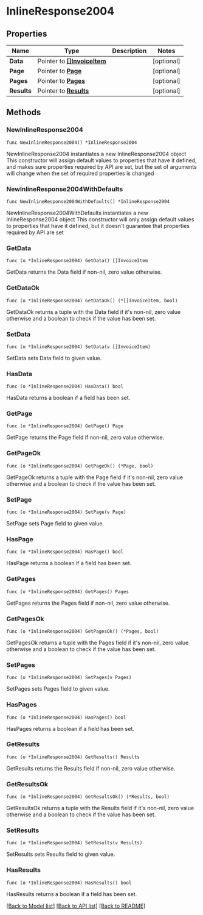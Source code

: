 # InlineResponse2004

## Properties

Name | Type | Description | Notes
------------ | ------------- | ------------- | -------------
**Data** | Pointer to [**[]InvoiceItem**](InvoiceItem.md) |  | [optional] 
**Page** | Pointer to [**Page**](Page.md) |  | [optional] 
**Pages** | Pointer to [**Pages**](Pages.md) |  | [optional] 
**Results** | Pointer to [**Results**](Results.md) |  | [optional] 

## Methods

### NewInlineResponse2004

`func NewInlineResponse2004() *InlineResponse2004`

NewInlineResponse2004 instantiates a new InlineResponse2004 object
This constructor will assign default values to properties that have it defined,
and makes sure properties required by API are set, but the set of arguments
will change when the set of required properties is changed

### NewInlineResponse2004WithDefaults

`func NewInlineResponse2004WithDefaults() *InlineResponse2004`

NewInlineResponse2004WithDefaults instantiates a new InlineResponse2004 object
This constructor will only assign default values to properties that have it defined,
but it doesn't guarantee that properties required by API are set

### GetData

`func (o *InlineResponse2004) GetData() []InvoiceItem`

GetData returns the Data field if non-nil, zero value otherwise.

### GetDataOk

`func (o *InlineResponse2004) GetDataOk() (*[]InvoiceItem, bool)`

GetDataOk returns a tuple with the Data field if it's non-nil, zero value otherwise
and a boolean to check if the value has been set.

### SetData

`func (o *InlineResponse2004) SetData(v []InvoiceItem)`

SetData sets Data field to given value.

### HasData

`func (o *InlineResponse2004) HasData() bool`

HasData returns a boolean if a field has been set.

### GetPage

`func (o *InlineResponse2004) GetPage() Page`

GetPage returns the Page field if non-nil, zero value otherwise.

### GetPageOk

`func (o *InlineResponse2004) GetPageOk() (*Page, bool)`

GetPageOk returns a tuple with the Page field if it's non-nil, zero value otherwise
and a boolean to check if the value has been set.

### SetPage

`func (o *InlineResponse2004) SetPage(v Page)`

SetPage sets Page field to given value.

### HasPage

`func (o *InlineResponse2004) HasPage() bool`

HasPage returns a boolean if a field has been set.

### GetPages

`func (o *InlineResponse2004) GetPages() Pages`

GetPages returns the Pages field if non-nil, zero value otherwise.

### GetPagesOk

`func (o *InlineResponse2004) GetPagesOk() (*Pages, bool)`

GetPagesOk returns a tuple with the Pages field if it's non-nil, zero value otherwise
and a boolean to check if the value has been set.

### SetPages

`func (o *InlineResponse2004) SetPages(v Pages)`

SetPages sets Pages field to given value.

### HasPages

`func (o *InlineResponse2004) HasPages() bool`

HasPages returns a boolean if a field has been set.

### GetResults

`func (o *InlineResponse2004) GetResults() Results`

GetResults returns the Results field if non-nil, zero value otherwise.

### GetResultsOk

`func (o *InlineResponse2004) GetResultsOk() (*Results, bool)`

GetResultsOk returns a tuple with the Results field if it's non-nil, zero value otherwise
and a boolean to check if the value has been set.

### SetResults

`func (o *InlineResponse2004) SetResults(v Results)`

SetResults sets Results field to given value.

### HasResults

`func (o *InlineResponse2004) HasResults() bool`

HasResults returns a boolean if a field has been set.


[[Back to Model list]](../README.md#documentation-for-models) [[Back to API list]](../README.md#documentation-for-api-endpoints) [[Back to README]](../README.md)


